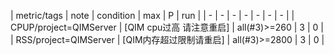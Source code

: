 | metric/tags | note | condition | max | P | run | 
| - | - | - | - | - | - | - |
| CPUP/project=QIMServer | [QIM cpu过高 请注意重启] | all(#3)>=260 | 3 | 0 |
| RSS/project=QIMServer | [QIM内存超过限制请重启] | all(#3)>=2800 | 3 | 0 |

